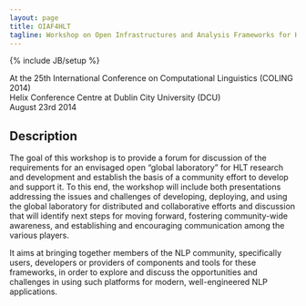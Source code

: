 ```yaml
---
layout: page
title: OIAF4HLT
tagline: Workshop on Open Infrastructures and Analysis Frameworks for HLT
---
```

{% include JB/setup %}

At the 25th International Conference on Computational Linguistics (COLING 2014)  
Helix Conference Centre at Dublin City University (DCU)  
August 23rd 2014

Description
-----------

The goal of this workshop is to provide a forum for discussion of the
requirements for an envisaged open “global laboratory” for HLT research and
development and establish the basis of a community effort to develop and support
it. To this end, the workshop will include both presentations addressing the
issues and challenges of developing, deploying, and using the global laboratory
for distributed and collaborative efforts and discussion that will identify next
steps for moving forward, fostering community-wide awareness, and establishing
and encouraging communication among the various players.

It aims at bringing together members of the NLP community, specifically users,
developers or providers of components and tools for these frameworks, in order to
explore and discuss the opportunities and challenges in using such platforms for
modern, well-engineered NLP applications.
